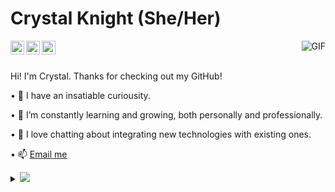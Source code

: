 
 # Crystal Knight (She/Her) 
<img align="right" alt="GIF" src="https://media.giphy.com/media/jrnlTtQdMwdpzXs1l7/giphy.gif" />
<a href="https://linkedin.com/in/crystal-knight-codes">
  <img align="left" alt="Crystal's Linkdein" width="22px" src="https://cdn.jsdelivr.net/npm/simple-icons@v3/icons/linkedin.svg" />
</a>
<a href="https://twitter.com/CrystalKCodes">
  <img align="left" alt="Crystal's Twitter" width="22px" src="https://cdn.jsdelivr.net/npm/simple-icons@v3/icons/twitter.svg" />
</a>
<a href="https://medium.com/@crystalknightcodes">
  <img align="left" alt="Crystal's Medium" width="22px" src="https://cdn.jsdelivr.net/npm/simple-icons@v3/icons/medium.svg" />
</a><br/><br/>

Hi! I'm Crystal.  Thanks for checking out my GitHub!

• 🔭 I have an insatiable curiousity.  

• 🌱 I’m constantly learning and growing, both personally and professionally.  

• 💬 I love chatting about integrating new technologies with existing ones.

• 📫 [Email me](mailto:crystalknightcodes@gmail.com)



<details>
<summary>
  <a href="https://github.com/CrystalKnightCodes"><img src="https://img.shields.io/badge/-Expand%20to%20know%20more-b03544?style=for-the-badge" /></a>
</summary>
  
  ## Current Status
I recently started working at Rekor Systems as an iOS Developer.  
<br/>
<br/>
<a href="https://github.com/CrystalKnightCodes">
<img align="left" src="https://github-readme-stats.vercel.app/api/top-langs/?username=CrystalKnightCodes&theme=radical&hide=html" />
</a>
<br/>
<br/>
<br/>
<br/>
<br/>
<br/>
  <img align="left" src="https://github-readme-stats.vercel.app/api?username=CrystalKnightCodes&&show_icons=true&theme=radical&line_height=27&v=5" alt="Crystal's GitHub Stats" />

